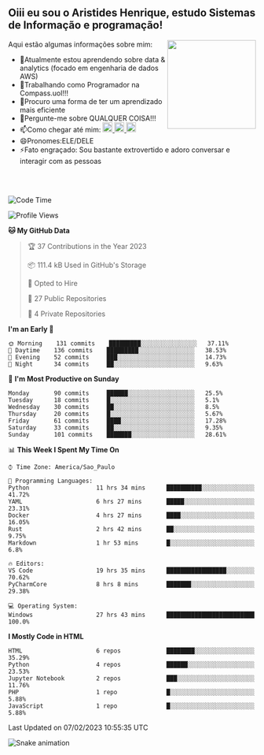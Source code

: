 ## Oiii eu sou o Aristides Henrique, estudo Sistemas de Informação e programação!

<div >
Aqui estão algumas informações sobre mim:<img align="right" height="180em" src="https://user-images.githubusercontent.com/97318481/177042589-45d62122-82a9-4a32-b3a7-87b322825b2f.png">
</div>

- 🌱Atualmente estou aprendendo sobre data & analytics (focado em engenharia de dados AWS)
- 👯Trabalhando como Programador na Compass.uol!!!
- 🤔Procuro uma forma de ter um aprendizado mais eficiente
- 💬Pergunte-me sobre QUALQUER COISA!!!
- 📫Como chegar até mim:
  <a href="https://www.instagram.com/aryhenry/" target="_blank">
  <img src="https://img.shields.io/badge/-Instagram-%23E4405F?style=for-the-badge&logo=instagram&logoColor=black" height="20px">
  </a>
  <a href="https://www.linkedin.com/in/aristides-henrique/" target="_blank">
  <img src="https://img.shields.io/badge/-LinkedIn-%230077B5?style=for-the-badge&logo=linkedin&logoColor=black" height="20px">
  </a> 
  <a href="mailto:arihenriqueuna@gmail.com">
  <img src="https://img.shields.io/badge/-Gmail-%23333?style=for-the-badge&logo=gmail&logoColor=white" height="20px">
  </a>
- 😄Pronomes:ELE/DELE
- ⚡Fato engraçado: Sou bastante extrovertido e adoro conversar e interagir com as pessoas
<br/>
<br/>

<!--START_SECTION:waka-->
![Code Time](http://img.shields.io/badge/Code%20Time-375%20hrs%203%20mins-blue)

![Profile Views](http://img.shields.io/badge/Profile%20Views-1-blue)

**🐱 My GitHub Data** 

> 🏆 37 Contributions in the Year 2023
 > 
> 📦 111.4 kB Used in GitHub's Storage 
 > 
> 💼 Opted to Hire
 > 
> 📜 27 Public Repositories 
 > 
> 🔑 4 Private Repositories  
 > 
**I'm an Early 🐤** 

```text
🌞 Morning    131 commits    █████████░░░░░░░░░░░░░░░░   37.11% 
🌇 Daytime    136 commits    █████████░░░░░░░░░░░░░░░░   38.53% 
🌃 Evening    52 commits     ███░░░░░░░░░░░░░░░░░░░░░░   14.73% 
🌙 Night      34 commits     ██░░░░░░░░░░░░░░░░░░░░░░░   9.63%

```
📅 **I'm Most Productive on Sunday** 

```text
Monday       90 commits     ██████░░░░░░░░░░░░░░░░░░░   25.5% 
Tuesday      18 commits     █░░░░░░░░░░░░░░░░░░░░░░░░   5.1% 
Wednesday    30 commits     ██░░░░░░░░░░░░░░░░░░░░░░░   8.5% 
Thursday     20 commits     █░░░░░░░░░░░░░░░░░░░░░░░░   5.67% 
Friday       61 commits     ████░░░░░░░░░░░░░░░░░░░░░   17.28% 
Saturday     33 commits     ██░░░░░░░░░░░░░░░░░░░░░░░   9.35% 
Sunday       101 commits    ███████░░░░░░░░░░░░░░░░░░   28.61%

```


📊 **This Week I Spent My Time On** 

```text
⌚︎ Time Zone: America/Sao_Paulo

💬 Programming Languages: 
Python                   11 hrs 34 mins      ██████████░░░░░░░░░░░░░░░   41.72% 
YAML                     6 hrs 27 mins       █████░░░░░░░░░░░░░░░░░░░░   23.31% 
Docker                   4 hrs 27 mins       ████░░░░░░░░░░░░░░░░░░░░░   16.05% 
Rust                     2 hrs 42 mins       ██░░░░░░░░░░░░░░░░░░░░░░░   9.75% 
Markdown                 1 hr 53 mins        █░░░░░░░░░░░░░░░░░░░░░░░░   6.8%

🔥 Editors: 
VS Code                  19 hrs 35 mins      █████████████████░░░░░░░░   70.62% 
PyCharmCore              8 hrs 8 mins        ███████░░░░░░░░░░░░░░░░░░   29.38%

💻 Operating System: 
Windows                  27 hrs 43 mins      █████████████████████████   100.0%

```

**I Mostly Code in HTML** 

```text
HTML                     6 repos             ████████░░░░░░░░░░░░░░░░░   35.29% 
Python                   4 repos             ██████░░░░░░░░░░░░░░░░░░░   23.53% 
Jupyter Notebook         2 repos             ███░░░░░░░░░░░░░░░░░░░░░░   11.76% 
PHP                      1 repo              █░░░░░░░░░░░░░░░░░░░░░░░░   5.88% 
JavaScript               1 repo              █░░░░░░░░░░░░░░░░░░░░░░░░   5.88%

```



 Last Updated on 07/02/2023 10:55:35 UTC
<!--END_SECTION:waka-->

![Snake animation](https://github.com/arihenrique/arihenrique/blob/output/github-contribution-grid-snake.svg)
